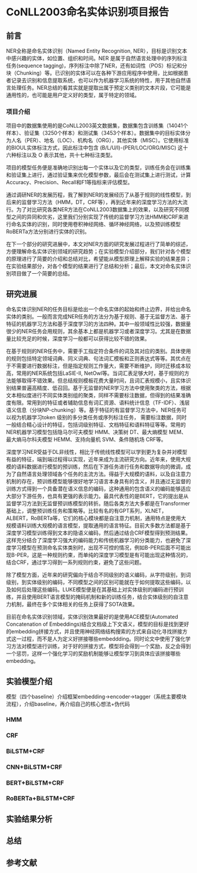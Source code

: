 # CoNLL2003命名实体识别项目报告

## 前言

NER全称是命名实体识别（Named Entity Recognition, NER），目标是识别文本中感兴趣的实体，如位置、组织和时间。NER 是属于自然语言处理中的序列标注任务(sequence tagging)，序列标注中除了NER，还有如词性（POS）标记和分块（Chunking）等。已识别的实体可以在各种下游应用程序中使用，比如根据患者记录去识别和信息提取系统，也可以作为机器学习系统的特性，用于其他自然语言处理任务。NER总结的看其实就是提取出属于预定义类别的文本片段，它可能是通用性的，也可能是用户定义好的类型，属于特定的领域。

### 项目介绍

项目中的数据集使用的是CoNLL2003英文数据集，数据集包含训练集（14041个样本）、验证集（3250个样本）和测试集（3453个样本）。数据集中的目标实体分为人名（PER）、地名（LOC）、机构名（ORG），其他实体（MISC）。它使用标准的BIOUL实体标注方式，因此标注中包含 (B/L/U/I)-(PER/LOC/ORG/MISC) 这十六种标注以及 O 表示其他，共十七种标注类型。

项目的模型任务便是准确地识别出每一个实体以及它的类型，训练任务会在训练集和验证集上进行，通过验证集来优化模型参数，最后会在测试集上进行测试，计算Accuracy、Precision、Recall和F1等指标来评估模型。

通过调研NER的发展历程，我了解到NER的发展经历了从基于规则的线性模型，到后来的监督学习方法（HMM，DT，CRF等），再到近年来的深度学习方法的大流行。为了对比研究各类NER方法在CoNLL2003数据集上的效果，以及研究不同模型之间的异同和优劣，这里我们分别实现了传统的监督学习方法HMM和CRF来进行命名实体的识别，同时使用卷积神经网络、循环神经网络，以及预训练模型RoBERTa方法分别进行实体的识别。

在下一个部分的研究进展中，本文对NER方面的研究发展过程进行了简单的综述，方便理解命名实体识别领域的研究趋势；在实验模型介绍部分，我们针对各个模型的原理进行了简要的介绍和总结对比，希望能从模型原理上解释实验的结果差异；在实验结果部分，对各个模型的结果进行了总结和分析；最后，本文对命名实体识别项目做了一个简要的总结。

## 研究进展

命名实体识别NER的任务目标是给出一个命名实体的起始和终止边界，并给出命名实体的类别。一般而言完成NER任务的方法分为基于规则、基于无监督方法、基于特征的机器学习方法和基于深度学习的方法四种。其中一般领域性比较强，数据量很少的NER任务会用规则，其余基本上都是机器学习或者深度学习。尤其是在数据量比较充足的时候，深度学习一般都可以获得比较不错的效果。

在基于规则的NER任务中，需要手工指定符合条件的词及其对应的类别。具体使用的规则包括特定领域词典、同义词典、句法词汇模板和正则表达式等等。其优点在于不需要进行数据标注，但是指定规则工作量大，需要不断维护，同时迁移成本较高，常用的NER系统包括LaSIE-II, NetOwl等。当词汇表足够大时，基于规则的方法能够取得不错效果。但总结规则模板花费大量时间，且词汇表规模小，且实体识别结果普遍高精度、低召回。基于无监督的NER学习方法中使用聚类的方法，根据文本相似度进行不同实体类别组的聚类，同样不需要标注数据，但得到的结果准确度有限。常用到的特征或者辅助信息有词汇资源、语料统计信息（TF-IDF）、浅层语义信息（分块NP-chunking）等。基于特征的有监督学习方法中，NER任务可以视为机器学习token 级别的多分类任务或序列标注任务， 需要标注数据，同时一般结合精心设计的特征，包括词级别特征、文档特征和语料特征等等。常用的NER机器学习模型包括隐马尔可夫模型 HMM、决策树 DT、最大熵模型 MEM、最大熵马尔科夫模型 HEMM、支持向量机 SVM、条件随机场 CRF等。

深度学习NER受益于DL非线性，相比于传统线性模型可以学到更为复杂并对模型有益的特征，端到端过程得以实现，近年来成为主流研究方向。近年来，使用大规模的语料数据进行模型的预训练，然后在下游任务进行任务和数据导向的微调，成为了自然语言处理领域各个任务的主流方法。得益于大规模的语料，以及自注意力机制的存在，预训练模型能够很好地学习语言本身具有的含义，并且通过无监督的训练方式得到一个具备潜在语义信息的编码，这种通用的包含语义的编码能够适应大部分下游任务，也具有更强的表示能力。最具代表性的是BERT，它的提出是从监督学习方法到无监督预训练模型的转折。随后各类方法大多都是在Transformer基础上，调整预训练任务和策略等。比较有名的有GPT系列，XLNET，ALBERT，RoBERTa等，它们的核心模块都是自注意力机制，通用特点是使用大规模语料训练大规模的语言模型，提取通用的语言特征。目前大多数方法都是基于深度学习模型训练得到文本的隐语义编码，然后通过结合CRF模型得到预测结果。这样充分结合了深度学习强大的编码能力和传统机器学习的分类能力，也避免了深度学习模型在预测命名实体类别时，出现不可控的情况，例如B-PER后面不可能出现B-PER，这是一种规则约束，而单纯的深度学习模型是有可能出现这种情况的，结合CRF，通过学习得到一系列规则约束，避免了这些问题。

除了模型方面，近年来的研究偏向于结合不同级别的语义编码，从字符级别，到词级别，到实体级别的编码，不同模型之间的区别可能就在于如何提取这些编码，以及如何后处理这些编码。LUKE模型便是在其基础上对实体级别的编码进行预训练，并且使用BERT语言模型的掩码机制和新的训练任务，结合实体级别的自注意力机制，最终在多个实体相关的任务上获得了SOTA效果。

目前在命名实体识别领域，实体识别效果最好的是使用ACE模型(Automated Concatenation of Embeddings)结合文档级上下文语义，模型的目标是找到更好的embedding拼接方式，并且使用神经网络结构搜索的方式来自动化寻找拼接方式这一过程，而不是人为定义好拼接哪些embeddding。同时论文中使用了强化学习方法对模型进行训练，对于好的拼接方式，模型将会得到一个奖励，反之会得到一个惩罚，这样一个强化学习的奖励机制能够让模型学习到具体应该拼接哪些embedding。

## 实验模型介绍

模型（四个baseline）介绍框架embedding->encoder->tagger（系统主要模块流程），介绍baseline，再介绍自己的核心想法+伪代码

### HMM

### CRF

### BiLSTM+CRF

### CNN+BiLSTM+CRF

### BERT+BiLSTM+CRF

### RoBERTa+BiLSTM+CRF

## 实验结果分析

## 总结

## 参考文献
